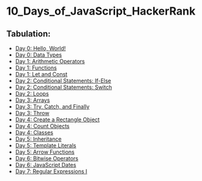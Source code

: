 # 10_Days_of_JavaScript_HackerRank
<h2>Tabulation:</h2>
<ul>
<li><a href="https://www.hackerrank.com/challenges/js10-hello-world/problem?isFullScreen=true">Day 0: Hello, World!</li>
<li><a href="https://www.hackerrank.com/challenges/js10-data-types/problem?isFullScreen=true">Day 0: Data Types</li>
<li><a href="https://www.hackerrank.com/challenges/js10-arithmetic-operators/problem?isFullScreen=true">Day 1: Arithmetic Operators</li>
<li><a href="https://www.hackerrank.com/challenges/js10-function/problem?isFullScreen=true">Day 1: Functions</li>
<li><a href="https://www.hackerrank.com/challenges/js10-let-and-const/problem?isFullScreen=true">Day 1: Let and Const</li>
<li><a href="https://www.hackerrank.com/challenges/js10-if-else/problem?isFullScreen=true">Day 2: Conditional Statements: If-Else</li>
<li><a href="https://www.hackerrank.com/challenges/js10-switch/problem?isFullScreen=true">Day 2: Conditional Statements: Switch</li>
<li><a href="https://www.hackerrank.com/challenges/js10-loops/problem?isFullScreen=true">Day 2: Loops</li>
<li><a href="https://www.hackerrank.com/challenges/js10-arrays/problem?isFullScreen=true">Day 3: Arrays</li>
<li><a href="https://www.hackerrank.com/challenges/js10-try-catch-and-finally/problem?isFullScreen=true">Day 3: Try, Catch, and Finally</li>
<li><a href="https://www.hackerrank.com/challenges/js10-throw/problem?isFullScreen=true">Day 3: Throw</li>
<li><a href="https://www.hackerrank.com/challenges/js10-objects/problem?isFullScreen=true">Day 4: Create a Rectangle Object</li>
<li><a href="https://www.hackerrank.com/challenges/js10-count-objects/problem?isFullScreen=true">Day 4: Count Objects</li>
<li><a href="https://www.hackerrank.com/challenges/js10-class/problem?isFullScreen=true">Day 4: Classes</li>
<li><a href="https://www.hackerrank.com/challenges/js10-inheritance/problem?isFullScreen=true">Day 5: Inheritance</li>
<li><a href="https://www.hackerrank.com/challenges/js10-template-literals/problem?isFullScreen=true">Day 5: Template Literals</li>
<li><a href="https://www.hackerrank.com/challenges/js10-arrows/problem?isFullScreen=true">Day 5: Arrow Functions</li>
<li><a href="https://www.hackerrank.com/challenges/js10-bitwise/problem?isFullScreen=true">Day 6: Bitwise Operators</li>
<li><a href="https://www.hackerrank.com/challenges/js10-date/problem?isFullScreen=true">Day 6: JavaScript Dates</li>
<li><a href="https://www.hackerrank.com/challenges/js10-regexp-1/problem?isFullScreen=true">Day 7: Regular Expressions I</li>
</ul>